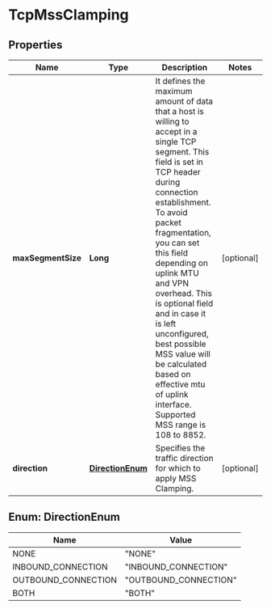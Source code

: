 # TcpMssClamping

## Properties
Name | Type | Description | Notes
------------ | ------------- | ------------- | -------------
**maxSegmentSize** | **Long** | It defines the maximum amount of data that a host is willing to accept in a single TCP segment. This field is set in TCP header during connection establishment. To avoid packet fragmentation, you can set this field depending on uplink MTU and VPN overhead. This is optional field and in case it is left unconfigured, best possible MSS value will be calculated based on effective mtu of uplink interface. Supported MSS range is 108 to 8852. |  [optional]
**direction** | [**DirectionEnum**](#DirectionEnum) | Specifies the traffic direction for which to apply MSS Clamping. |  [optional]

<a name="DirectionEnum"></a>
## Enum: DirectionEnum
Name | Value
---- | -----
NONE | &quot;NONE&quot;
INBOUND_CONNECTION | &quot;INBOUND_CONNECTION&quot;
OUTBOUND_CONNECTION | &quot;OUTBOUND_CONNECTION&quot;
BOTH | &quot;BOTH&quot;
